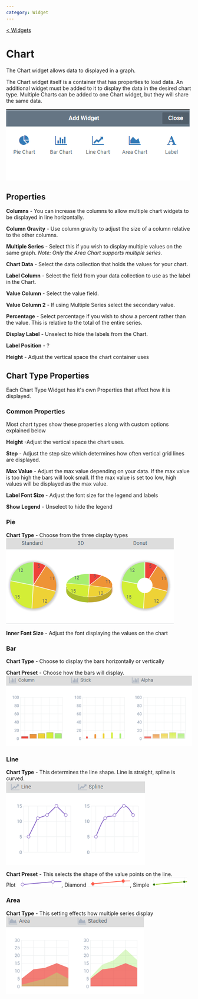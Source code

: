 ```yaml
---
category: Widget
---
```


[< Widgets](../Widgets.md)

# Chart

The Chart widget allows data to displayed in a graph.

The Chart widget itself is a container that has properties to load data. An additional widget must be added to it to display the data in the desired chart type. Multiple Charts can be added to one Chart widget, but they will share the same data.

![](images/addWidget.png)

## Properties

**Columns** - You can increase the columns to allow multiple chart widgets to be displayed in line horizontally.

**Column Gravity** - Use column gravity to adjust the size of a column relative to the other columns.

**Multiple Series** - Select this if you wish to display multiple values on the same graph. _Note: Only the Area Chart supports multiple series._

**Chart Data** - Select the data collection that holds the values for your chart.

**Label Column** - Select the field from your data collection to use as the label in the Chart.

**Value Column** - Select the value field.

**Value Column 2** - If using Multiple Series select the secondary value.

**Percentage** - Select percentage if you wish to show a percent rather than the value. This is relative to the total of the entire series.

**Display Label** - Unselect to hide the labels from the Chart.

**Label Position** - ?

**Height** - Adjust the vertical space the chart container uses

## Chart Type Properties

Each Chart Type Widget has it's own Properties that affect how it is displayed.

### Common Properties

Most chart types show these properties along with custom options explained below

**Height** -Adjust the vertical space the chart uses.

**Step** - Adjust the step size which determines how often vertical grid lines are displayed.

**Max Value** - Adjust the max value depending on your data. If the max value is too high the bars will look small. If the max value is set too low, high values will be displayed as the max value.

**Label Font Size** - Adjust the font size for the legend and labels

**Show Legend** - Unselect to hide the legend

### Pie

**Chart Type** - Choose from the three display types\
![](images/pie.png)

**Inner Font Size** - Adjust the font displaying the values on the chart

### Bar

**Chart Type** - Choose to display the bars horizontally or vertically

**Chart Preset** - Choose how the bars will display.\
![](images/bar.png)

### Line

**Chart Type** - This determines the line shape. Line is straight, spline is curved.\
![](images/line.png)

**Chart Preset** - This selects the shape of the value points on the line.\
Plot ![](images/plot.png),
Diamond ![](images/diamond.png),
Simple ![](images/simple.png)

### Area

**Chart Type** - This setting effects how multiple series display\
![](images/area.png)
